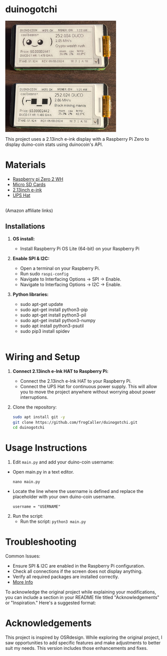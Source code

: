 # duinogotchi

<div style="display: flex; gap: 10px;">  
    <img src="images/duino_gotchi.jpg" width="350">
</div>

This project uses a 2.13inch e-ink display with a Raspberry Pi Zero to display duino-coin stats using duinocoin's API.

# Materials
* [Raspberry pi Zero 2 WH](https://amzn.to/3VO7eu2)<br />
* [Micro SD Cards](https://amzn.to/4erXgWD)<br />
* [2.13inch e-ink](https://amzn.to/3WLFCX2)<br />
* [UPS Hat](https://amzn.to/4ceZp6I)<br />
<br />
(Amazon affiliate links)<br />

## **Installations**

1. **OS install:**
   - Install Raspberry Pi OS Lite (64-bit) on your Raspberry Pi <br />
   
2. **Enable SPI & I2C:**
   - Open a terminal on your Raspberry Pi.
   - Run sudo `raspi-config`
   - Navigate to Interfacing Options -> SPI -> Enable.
   - Navigate to Interfacing Options -> I2C -> Enable.

3. **Python libraries:**
   - sudo apt-get update
   - sudo apt-get install python3-pip
   - sudo apt-get install python3-pil
   - sudo apt-get install python3-numpy
   - sudo apt install python3-psutil
   - sudo pip3 install spidev
   <br />

# Wiring and Setup
1. **Connect 2.13inch e-Ink HAT to Raspberry Pi:**
   - Connect the 2.13inch e-Ink HAT to your Raspberry Pi. <br />
   - Connect the UPS Hat for continuous power supply. This will allow you to move the project anywhere without worrying about power interruptions.

2. Clone the repository:
   ```bash
   sudo apt install git -y
   git clone https://github.com/frogCaller/duinogotchi.git
   cd duinogotchi

# Usage Instructions
1. Edit `main.py` and add your duino-coin username:
  - Open main.py in a text editor.
    ```
    nano main.py
    ```
  - Locate the line where the username is defined and replace the placeholder with your own duino-coin username.
    ```
    username = "USERNAME"
    ```
    
2. Run the script:
   - Run the script: `python3 main.py`


# Troubleshooting
Common Issues:
   - Ensure SPI & I2C are enabled in the Raspberry Pi configuration.
   - Check all connections if the screen does not display anything.
   - Verify all required packages are installed correctly.
   - [More Info](https://www.waveshare.com/wiki/2.13inch_e-Paper_HAT_Manual)

To acknowledge the original project while explaining your modifications, you can include a section in your README file titled "Acknowledgements" or "Inspiration." Here's a suggested format:

# Acknowledgements
This project is inspired by OSRdesign. While exploring the original project, I saw opportunities to add specific features and make adjustments to better suit my needs. This version includes those enhancements and fixes.
